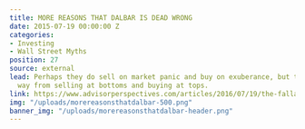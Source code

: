 ```yaml
---
title: MORE REASONS THAT DALBAR IS DEAD WRONG
date: 2015-07-19 00:00:00 Z
categories:
- Investing
- Wall Street Myths
position: 27
source: external
lead: Perhaps they do sell on market panic and buy on exuberance, but that’s a long
  way from selling at bottoms and buying at tops.
link: https://www.advisorperspectives.com/articles/2016/07/19/the-fallacy-behind-investor-versus-fund-returns-and-why-dalbar-is-dead-wrong
img: "/uploads/morereasonsthatdalbar-500.png"
banner_img: "/uploads/morereasonsthatdalbar-header.png"
---
```


